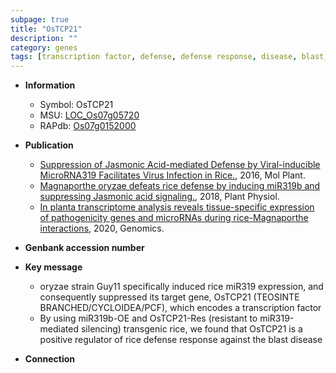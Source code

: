 ```yaml
---
subpage: true
title: "OsTCP21"
description: ""
category: genes
tags: [transcription factor, defense, defense response, disease, blast, blast disease]
---
```


* **Information**  
    + Symbol: OsTCP21  
    + MSU: [LOC_Os07g05720](http://rice.plantbiology.msu.edu/cgi-bin/ORF_infopage.cgi?orf=LOC_Os07g05720)  
    + RAPdb: [Os07g0152000](http://rapdb.dna.affrc.go.jp/viewer/gbrowse_details/irgsp1?name=Os07g0152000)  

* **Publication**  
    + [Suppression of Jasmonic Acid-mediated Defense by Viral-inducible MicroRNA319 Facilitates Virus Infection in Rice.](http://www.ncbi.nlm.nih.gov/pubmed?term=Suppression+of+Jasmonic+Acid-mediated+Defense+by+Viral-inducible+MicroRNA319+Facilitates+Virus+Infection+in+Rice.%5BTitle%5D), 2016, Mol Plant.
    + [Magnaporthe oryzae defeats rice defense by inducing miR319b and suppressing Jasmonic acid signaling.](http://www.ncbi.nlm.nih.gov/pubmed?term=Magnaporthe+oryzae+defeats+rice+defense+by+inducing+miR319b+and+suppressing+Jasmonic+acid+signaling.%5BTitle%5D), 2018, Plant Physiol.
    + [In planta transcriptome analysis reveals tissue-specific expression of pathogenicity genes and microRNAs during rice-Magnaporthe interactions](http://www.ncbi.nlm.nih.gov/pubmed?term=In+planta+transcriptome+analysis+reveals+tissue-specific+expression+of+pathogenicity+genes+and+microRNAs+during+rice-Magnaporthe+interactions%5BTitle%5D), 2020, Genomics.

* **Genbank accession number**  

* **Key message**  
    + oryzae strain Guy11 specifically induced rice miR319 expression, and consequently suppressed its target gene, OsTCP21 (TEOSINTE BRANCHED/CYCLOIDEA/PCF), which encodes a transcription factor
    + By using miR319b-OE and OsTCP21-Res (resistant to miR319-mediated silencing) transgenic rice, we found that OsTCP21 is a positive regulator of rice defense response against the blast disease

* **Connection**  



